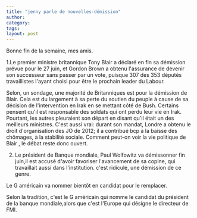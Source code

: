 ```yaml
---
title: "jenny parle de nouvelles-démission"
author:
category: 
tags: 
layout: post
---
```

Bonne fin de la semaine, mes amis.

1.Le premier ministre britannique Tony Blair a déclaré en fin sa démission prévue pour le 27 juin, et Gordon Brown a obtenu l'assurance de devenir son successeur sans passer par un vote, puisque 307 des 353 députés travaillistes l'ayant choisi pour être le prochain leader du Labour.

Selon, un sondage, une majorité de Britanniques est pour la démission de Blair. Cela est du largement à sa perte du soutien du peuple à cause de sa décision de l'intervention en Irak en se mettant côté de Bush. Certains pensent qu'il est responsable des soldats qui ont perdu leur vie en Irak. Pourtant, les autres pleuraient son départ en disant qu'il était un des meilleurs ministres. C'est aussi vrai: durant son mandat, Londre a obtenu le droit d'organisation des JO de 2012; il a contribué bcp à la baisse des chômages, à la stabilité sociale. Comment peut-on voir la vie politique de Blair , le débat reste donc ouvert.

2. Le président de Banque mondiale, Paul Wolfowitz va démissonner fin juin,il est accusé d'avoir favoriser l'avancement de sa copine, qui travaillait aussi dans l'institution. c'est ridicule, une démission de ce genre.

Le G américain va nommer bientôt en candidat pour le remplacer.

Selon la tradition, c'est le G américain qui nomme le candidat du président de la banque mondiale,alors que c'est l'Europe qui désigne le directeur de FMI. 

 

